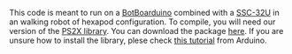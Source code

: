 This code is meant to run on a [BotBoarduino](http://www.robotshop.com/en/lynxmotion-botboarduino-robot-controller.html) combined with a [SSC-32U](http://www.robotshop.com/en/lynxmotion-ssc-32u-usb-servo-controller.html) in an walking robot of hexapod configuration.
To compile, you will need our version of the [PS2X library](https://github.com/Lynxmotion/Arduino-PS2X). You can download the package [here](https://github.com/Lynxmotion/Arduino-PS2X/raw/master/PS2X_lib.zip).
If you are unsure how to install the library, plese check [this tutorial](https://www.arduino.cc/en/Guide/Libraries) from Arduino.
